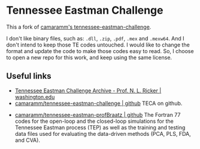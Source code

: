 # Tennessee Eastman Challenge

This a fork of [camaramm's tennessee-eastman-challenge][camaramm-tec].

I don't like binary files, such as: `.dll`, `.zip`, `.pdf`, `.mex` and `.mexw64`.
And I don't intend to keep those TE codes untouched. 
I would like to change the format and update the code to make those codes easy to read. 
So, I choose to open a new repo for this work, and keep using the same license.


## Useful links

+ [Tennessee Eastman Challenge Archive - Prof. N. L. Ricker | washington.edu][washington-teca]
+ [camaramm/tennessee-eastman-challenge | github][camaramm-tec]
    TECA on github.
- [camaramm/tennessee-eastman-profBraatz | github][camaramm-te-braatz]
    The Fortran 77 codes for the open-loop and the closed-loop simulations for the Tennessee Eastman process (TEP) as well as the training and testing data files used for evaluating the data-driven methods (PCA, PLS, FDA, and CVA).


[washington-teca]: http://depts.washington.edu/control/LARRY/TE/download.html
[camaramm-tec]: https://github.com/camaramm/tennessee-eastman-challenge#basic-tec-code
[camaramm-te-braatz]: https://github.com/camaramm/tennessee-eastman-profBraatz
